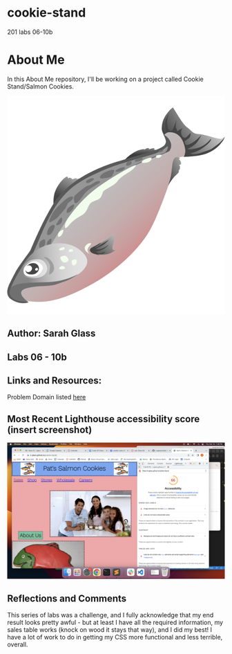 # cookie-stand
201 labs 06-10b

# About Me

In this About Me repository, I'll be working on a project called Cookie Stand/Salmon Cookies.

![salmon](img/salmon.png)

## Author: Sarah Glass

## Labs 06 - 10b

## Links and Resources:
Problem Domain listed [here](https://codefellows.github.io/code-201-guide/curriculum/class-06/lab/)

## Most Recent Lighthouse accessibility score (insert screenshot)

![lighthouse score](img/lighthouse-lab09.png)

## Reflections and Comments

This series of labs was a challenge, and I fully acknowledge that my end result looks pretty awful - but at least I have all the required information, my sales table works (knock on wood it stays that way), and I did my best! I have a lot of work to do in getting my CSS more functional and less terrible, overall. 
